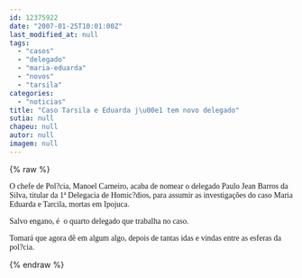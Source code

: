 ```yaml
---
id: 12375922
date: "2007-01-25T10:01:00Z"
last_modified_at: null
tags:
  - "casos"
  - "delegado"
  - "maria-eduarda"
  - "novos"
  - "tarsila"
categories:
  - "noticias"
title: "Caso Tarsila e Eduarda j\u00e1 tem novo delegado"
sutia: null
chapeu: null
autor: null
imagem: null
---
```

{% raw %}
<p><P><FONT face=Verdana>O chefe de Pol?cia, Manoel Carneiro, acaba de nomear o delegado Paulo Jean Barros da Silva, titular da 1ª Delegacia de Homic?dios, para assumir as investigações do caso Maria Eduarda e Tarcila, mortas em Ipojuca.</FONT></P></p>
<p><P><FONT face=Verdana>Salvo engano, é&nbsp; o quarto delegado que trabalha no caso.</FONT></P></p>
<p><P><FONT face=Verdana>Tomará que agora dê em algum algo, depois de tantas idas e vindas entre as esferas da pol?cia.</FONT></P> </p>
{% endraw %}